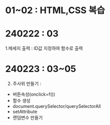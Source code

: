 # 01~02 : HTML,CSS 복습
# 240222 : 03
1.메세지 출력 : ID값 지정하여 함수로 출력
# 240223 : 03~05
2. 주사위 만들기 : 
 - 버튼속성(onclick=f())
 - 함수 생성
 - document.querySelector/querySelectorAll
 - setAttribute
 - 랜덤변수 만들기
 
